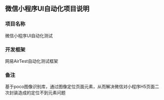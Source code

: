 ## 微信小程序UI自动化项目说明 ##

### 项目名称 ###

微信小程序UI自动化测试  

### 开发框架 ###

网易AirTest自动化测试框架  

### 备注 ###

基于poco图像识别库，通过图像定位页面元素，从而解决微信对小程序H5页面二次封装造成的定位不到元素问题

